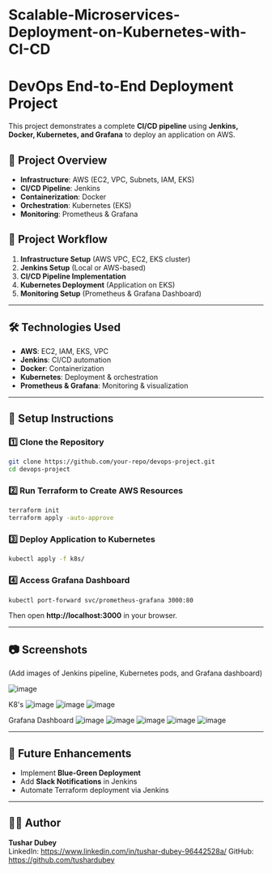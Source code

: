# Scalable-Microservices-Deployment-on-Kubernetes-with-CI-CD
# DevOps End-to-End Deployment Project

This project demonstrates a complete **CI/CD pipeline** using **Jenkins, Docker, Kubernetes, and Grafana** to deploy an application on AWS.

## 📌 Project Overview
- **Infrastructure**: AWS (EC2, VPC, Subnets, IAM, EKS)
- **CI/CD Pipeline**: Jenkins
- **Containerization**: Docker
- **Orchestration**: Kubernetes (EKS)
- **Monitoring**: Prometheus & Grafana

## 🚀 Project Workflow
1. **Infrastructure Setup** (AWS VPC, EC2, EKS cluster)
2. **Jenkins Setup** (Local or AWS-based)
3. **CI/CD Pipeline Implementation**
4. **Kubernetes Deployment** (Application on EKS)
5. **Monitoring Setup** (Prometheus & Grafana Dashboard)

---

## 🛠️ Technologies Used
- **AWS**: EC2, IAM, EKS, VPC
- **Jenkins**: CI/CD automation
- **Docker**: Containerization
- **Kubernetes**: Deployment & orchestration
- **Prometheus & Grafana**: Monitoring & visualization

---

## 📜 Setup Instructions
### 1️⃣ Clone the Repository
```sh
git clone https://github.com/your-repo/devops-project.git
cd devops-project
```

### 2️⃣ Run Terraform to Create AWS Resources
```sh
terraform init
terraform apply -auto-approve
```

### 3️⃣ Deploy Application to Kubernetes
```sh
kubectl apply -f k8s/
```

### 4️⃣ Access Grafana Dashboard
```sh
kubectl port-forward svc/prometheus-grafana 3000:80
```
Then open **http://localhost:3000** in your browser.

---

## 📷 Screenshots
(Add images of Jenkins pipeline, Kubernetes pods, and Grafana dashboard)

![image](https://github.com/user-attachments/assets/4f651d0e-9937-4067-83e3-b3c8977fb247)

K8's 
![image](https://github.com/user-attachments/assets/1dcbb0d3-c52c-46bd-83a9-864d84d8d464)
![image](https://github.com/user-attachments/assets/5573f6f5-6473-4ff8-b213-951eee635955)
![image](https://github.com/user-attachments/assets/983b16e1-522b-43ba-b053-f37368c3697e)

Grafana Dashboard
![image](https://github.com/user-attachments/assets/7894496b-30d7-4dac-b18c-3eca777cb732)
![image](https://github.com/user-attachments/assets/bc086960-1389-4c7d-aa2b-ae3cd12c4c8d)
![image](https://github.com/user-attachments/assets/75cec44e-de05-4d3a-81ca-bb2a897755e0)
![image](https://github.com/user-attachments/assets/51a042fd-a52b-42a2-bf29-ac9659269ab6)
![image](https://github.com/user-attachments/assets/0a716caf-2e4e-427f-8d27-1d0f67891dfb)


---

## 📌 Future Enhancements
- Implement **Blue-Green Deployment**
- Add **Slack Notifications** in Jenkins
- Automate Terraform deployment via Jenkins

---

## 👨‍💻 Author
**Tushar Dubey**  
LinkedIn: https://www.linkedin.com/in/tushar-dubey-96442528a/
GitHub: https://github.com/tushardubey

